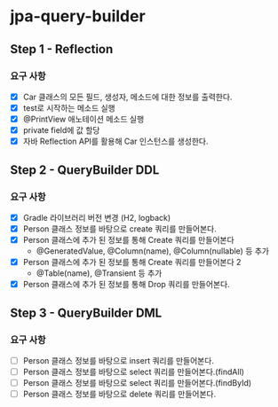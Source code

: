# jpa-query-builder

## Step 1 - Reflection
### 요구 사항
+ [x] Car 클래스의 모든 필드, 생성자, 메소드에 대한 정보를 출력한다.
+ [x] test로 시작하는 메소드 실행
+ [x] @PrintView 애노테이션 메소드 실행
+ [x] private field에 값 할당
+ [x] 자바 Reflection API를 활용해 Car 인스턴스를 생성한다.

## Step 2 - QueryBuilder DDL
### 요구 사항
+ [x] Gradle 라이브러리 버전 변경 (H2, logback)
+ [x] Person 클래스 정보를 바탕으로 create 쿼리를 만들어본다.
+ [x] Person 클래스에 추가 된 정보를 통해 Create 쿼리를 만들어본다 
  + @GeneratedValue, @Column(name), @Column(nullable) 등 추가
+ [x] Person 클래스에 추가 된 정보를 통해 Create 쿼리를 만들어본다 2
  + @Table(name), @Transient 등 추가 
+ [x] Person 클래스에 추가 된 정보를 통해 Drop 쿼리를 만들어본다.

## Step 3 - QueryBuilder DML
### 요구 사항
+ [ ] Person 클래스 정보를 바탕으로 insert 쿼리를 만들어본다.
+ [ ] Person 클래스 정보를 바탕으로 select 쿼리를 만들어본다.(findAll)
+ [ ] Person 클래스 정보를 바탕으로 select 쿼리를 만들어본다.(findById)
+ [ ] Person 클래스 정보를 바탕으로 delete 쿼리를 만들어본다.